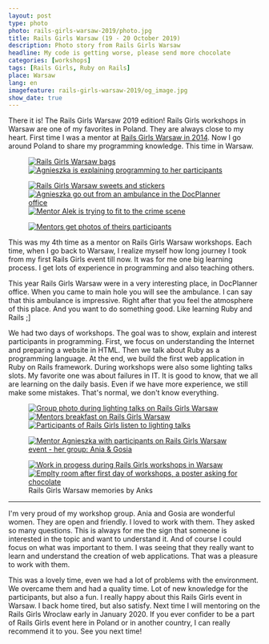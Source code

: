 ```yaml
---
layout: post
type: photo
photo: rails-girls-warsaw-2019/photo.jpg
title: Rails Girls Warsaw (19 - 20 October 2019)
description: Photo story from Rails Girls Warsaw
headline: My code is getting worse, please send more chocolate
categories: [workshops]
tags: [Rails Girls, Ruby on Rails]
place: Warsaw
lang: en
imagefeature: rails-girls-warsaw-2019/og_image.jpg
show_date: true
---
```


There it is! The Rails Girls Warsaw 2019 edition! Rails Girls workshops in Warsaw are one of my favorites in Poland. They are always close to my heart. First time I was a mentor at <a href="{{ site.baseurl }}/rails-girls-warsaw" title="Rails Girls Warsaw - first time as a mentor">Rails Girls Warsaw in 2014</a>. Now I go around Poland to share my programming knowledge. This time in Warsaw.

<figure class='half'>
  <a href="{{ site.baseurl_root }}/images/rails-girls-warsaw-2019/01-rails-girls-bags.jpg">
    <img src="{{ site.baseurl_root }}/images/rails-girls-warsaw-2019/thumbs/01-rails-girls-bags.jpg"
         alt='Rails Girls Warsaw bags'>
  </a>
  <a href="{{ site.baseurl_root }}/images/rails-girls-warsaw-2019/02-agnieszka-teaching.jpg">
    <img src="{{ site.baseurl_root }}/images/rails-girls-warsaw-2019/thumbs/02-agnieszka-teaching.jpg"
         alt='Agnieszka is explaining programming to her participants'>
  </a>
</figure>
<figure class='third'>
  <a href="{{ site.baseurl_root }}/images/rails-girls-warsaw-2019/03-rails-girls-sweets.jpg">
    <img src="{{ site.baseurl_root }}/images/rails-girls-warsaw-2019/thumbs/03-rails-girls-sweets.jpg"
         alt='Rails Girls Warsaw sweets and stickers'>
  </a>
  <a href="{{ site.baseurl_root }}/images/rails-girls-warsaw-2019/04-rails-girls-ambulance.jpg">
    <img src="{{ site.baseurl_root }}/images/rails-girls-warsaw-2019/thumbs/04-rails-girls-ambulance.jpg"
         alt='Agnieszka go out from an ambulance in the DocPlanner office'>
  </a>
  <a href="{{ site.baseurl_root }}/images/rails-girls-warsaw-2019/05-dead-mentor.jpg">
    <img src="{{ site.baseurl_root }}/images/rails-girls-warsaw-2019/thumbs/05-dead-mentor.jpg"
         alt='Mentor Alek is trying to fit to the crime scene'>
  </a>
</figure>
<figure>
  <a href="{{ site.baseurl_root }}/images/rails-girls-warsaw-2019/06-agnieszka-alek.jpg">
    <img src="{{ site.baseurl_root }}/images/rails-girls-warsaw-2019/thumbs/06-agnieszka-alek.jpg"
         alt='Mentors get photos of theirs participants'>
  </a>
</figure>

This was my 4th time as a mentor on Rails Girls Warsaw workshops. Each time, when I go back to Warsaw, I realize myself how long journey I took from my first Rails Girls event till now. It was for me one big learning process. I get lots of experience in programming and also teaching others.

This year Rails Girls Warsaw were in a very interesting place, in DocPlanner office. When you came to main hole you will see the ambulance. I can say that this ambulance is impressive. Right after that you feel the atmosphere of this place. And you want to do something good. Like learning Ruby and Rails ;]

We had two days of workshops. The goal was to show, explain and interest participants in programming. First, we focus on  understanding the Internet and preparing a website in HTML. Then we talk about Ruby as a programming language. At the end, we build the first web application in Ruby on Rails framework. During workshops were also some lighting talks slots. My favorite one was about failures in IT. It is good to know, that we all are learning on the daily basis. Even if we have more experience, we still make some mistakes. That's normal, we don't know everything.

<figure class='third'>
  <a href="{{ site.baseurl_root }}/images/rails-girls-warsaw-2019/07-rails-girls-presentation.jpg">
    <img src="{{ site.baseurl_root }}/images/rails-girls-warsaw-2019/thumbs/07-rails-girls-presentation.jpg"
         alt='Group photo during lighting talks on Rails Girls Warsaw'>
  </a>
  <a href="{{ site.baseurl_root }}/images/rails-girls-warsaw-2019/08-rails-girls-lunch.jpg">
    <img src="{{ site.baseurl_root }}/images/rails-girls-warsaw-2019/thumbs/08-rails-girls-lunch.jpg"
         alt='Mentors breakfast on Rails Girls Warsaw'>
  </a>
  <a href="{{ site.baseurl_root }}/images/rails-girls-warsaw-2019/09-rails-girls-motivation-talks.jpg">
    <img src="{{ site.baseurl_root }}/images/rails-girls-warsaw-2019/thumbs/09-rails-girls-motivation-talks.jpg"
         alt='Participants of Rails Girls listen to lighting talks'>
  </a>
</figure>
<figure>
  <a href="{{ site.baseurl_root }}/images/rails-girls-warsaw-2019/10-agnieszka-with-girls.jpg">
    <img src="{{ site.baseurl_root }}/images/rails-girls-warsaw-2019/thumbs/10-agnieszka-with-girls.jpg"
         alt='Mentor Agnieszka with participants on Rails Girls Warsaw event - her group: Ania & Gosia'>
  </a>
</figure>
<figure class='half'>
  <a href="{{ site.baseurl_root }}/images/rails-girls-warsaw-2019/11-rails-girls-workshops-in-progress.jpg">
    <img src="{{ site.baseurl_root }}/images/rails-girls-warsaw-2019/thumbs/11-rails-girls-workshops-in-progress.jpg"
         alt='Work in progess during Rails Girls workshops in Warsaw'>
  </a>
  <a href="{{ site.baseurl_root }}/images/rails-girls-warsaw-2019/12-please-send-more-chocolate.jpg">
    <img src="{{ site.baseurl_root }}/images/rails-girls-warsaw-2019/thumbs/12-please-send-more-chocolate.jpg"
         alt='Emplty room after first day of workshops, a poster asking for chocolate'>
  </a>
  <figcaption>Rails Girls Warsaw memories by Anks</figcaption>
</figure>

----

I'm very proud of my workshop group. Ania and Gosia are wonderful women. They are open and friendly. I loved to work with them. They asked so many questions. This is always for me the sign that someone is interested in the topic and want to understand it. And of course I could focus on what was important to them. I was seeing that they really want to learn and understand the creation of web applications. That was a pleasure to work with them.

This was a lovely time, even we had a lot of problems with the environment. We overcame them and had a quality time. Lot of new knowledge for the participants, but also a fun. I really happy about this Rails Girls event in Warsaw. I back home tired, but also satisfy. Next time I will mentoring on the Rails Girls Wroclaw early in January 2020. If you ever confider to be a part of Rails Girls event here in Poland or in another country, I can really recommend it to you. See you next time!
